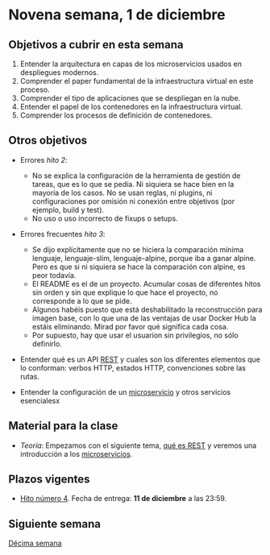 # Novena semana, 1 de diciembre


## Objetivos a cubrir en esta semana

1. Entender la arquitectura en capas de los microservicios usados en
   despliegues modernos.
3. Comprender el paper fundamental de la infraestructura virtual en
   este proceso.
1. Comprender el tipo de aplicaciones que se despliegan en la nube.
1. Entender el papel de los contenedores en la infraestructura virtual.
2. Comprender los procesos de definición de contenedores.

## Otros objetivos

- Errores *hito 2*:
  - No se explica la configuración de la herramienta de gestión de
    tareas, que es lo que se pedía. Ni siquiera se hace bien en la
    mayoría de los casos. No se usan reglas, ni plugins, ni
    configuraciones por omisión ni conexión entre objetivos (por
    ejemplo, build y test).
  - No uso o uso incorrecto de fixups o setups.
- Errores frecuentes *hito 3*:
  - Se dijo explícitamente que no se hiciera la comparación mínima
    lenguaje, lenguaje-slim, lenguaje-alpine, porque iba a ganar
    alpine. Pero es que si ni siquiera se hace la comparación con
    alpine, es peor todavía.
  - El README es el de un proyecto. Acumular cosas de diferentes hitos
    sin orden y sin que explique lo que hace el proyecto, no
    corresponde a lo que se pide.
  - Algunos habéis puesto que está deshabilitado la reconstrucción
    para imagen base, con lo que una de las ventajas de usar Docker
    Hub la estáis eliminando. Mirad por favor qué significa cada cosa.
  - Por supuesto, hay que usar el usuarion sin privilegios, no sólo
    definirlo.

- Entender qué es un
  API [REST](http://jj.github.io/CC/documentos/temas/REST.html) y
  cuales son los diferentes elementos
  que lo conforman: verbos HTTP, estados HTTP, convenciones sobre las
  rutas.

- Entender la configuración de
  un
  [microservicio](http://jj.github.io/CC/documentos/temas/Microservicios.html) y
  otros servicios esencialesx

## Material para la clase

* *Teoría*: Empezamos con el siguiente tema,
  [qué es REST](http://jj.github.io/CC/documentos/temas/REST) y
  veremos una introducción a
  los
  [microservicios](http://jj.github.io/CC/documentos/temas/Microservicios.html).

## Plazos vigentes

- [Hito número 4](https://jj.github.io/CC/documentos/proyecto/4.CI). Fecha
  de entrega: **11 de diciembre** a las 23:59.

## Siguiente semana

[Décima semana](10-semana.md)

